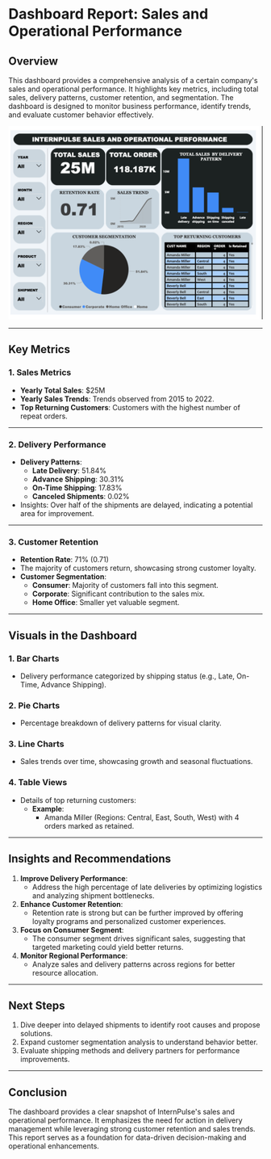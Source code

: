 # **Dashboard Report: Sales and Operational Performance**

## **Overview**
This dashboard provides a comprehensive analysis of a certain company's sales and operational performance. It highlights key metrics, including total sales, delivery patterns, customer retention, and segmentation. The dashboard is designed to monitor business performance, identify trends, and evaluate customer behavior effectively.

![InternPulse Dashboard](https://github.com/Y-Tag9/INTERNPULSE-ECOMMERCE-VISUALISATION/blob/main/internpulse.png "Dashboard Screenshot")


---

## **Key Metrics**
### **1. Sales Metrics**
- **Yearly Total Sales**: $25M
- **Yearly Sales Trends**: Trends observed from 2015 to 2022.
- **Top Returning Customers**: Customers with the highest number of repeat orders.

---

### **2. Delivery Performance**
- **Delivery Patterns**:
  - **Late Delivery**: 51.84%
  - **Advance Shipping**: 30.31%
  - **On-Time Shipping**: 17.83%
  - **Canceled Shipments**: 0.02%
- Insights: Over half of the shipments are delayed, indicating a potential area for improvement.

---

### **3. Customer Retention**
- **Retention Rate**: 71% (0.71)
- The majority of customers return, showcasing strong customer loyalty.
- **Customer Segmentation**:
  - **Consumer**: Majority of customers fall into this segment.
  - **Corporate**: Significant contribution to the sales mix.
  - **Home Office**: Smaller yet valuable segment.

---

## **Visuals in the Dashboard**
### **1. Bar Charts**
- Delivery performance categorized by shipping status (e.g., Late, On-Time, Advance Shipping).

### **2. Pie Charts**
- Percentage breakdown of delivery patterns for visual clarity.

### **3. Line Charts**
- Sales trends over time, showcasing growth and seasonal fluctuations.

### **4. Table Views**
- Details of top returning customers:
  - **Example**:
    - Amanda Miller (Regions: Central, East, South, West) with 4 orders marked as retained.

---

## **Insights and Recommendations**
1. **Improve Delivery Performance**:
   - Address the high percentage of late deliveries by optimizing logistics and analyzing shipment bottlenecks.
2. **Enhance Customer Retention**:
   - Retention rate is strong but can be further improved by offering loyalty programs and personalized customer experiences.
3. **Focus on Consumer Segment**:
   - The consumer segment drives significant sales, suggesting that targeted marketing could yield better returns.
4. **Monitor Regional Performance**:
   - Analyze sales and delivery patterns across regions for better resource allocation.

---

## **Next Steps**
1. Dive deeper into delayed shipments to identify root causes and propose solutions.
2. Expand customer segmentation analysis to understand behavior better.
3. Evaluate shipping methods and delivery partners for performance improvements.

---

## **Conclusion**
The dashboard provides a clear snapshot of InternPulse's sales and operational performance. It emphasizes the need for action in delivery management while leveraging strong customer retention and sales trends. This report serves as a foundation for data-driven decision-making and operational enhancements.
